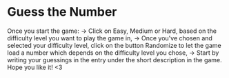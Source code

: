 # Guess the Number
Once you start the game: -> Click on Easy, Medium or Hard, based on the difficulty level you want to play the game in, -> Once you've chosen and selected your difficulty level, click on the button Randomize to let the game load a number which depends on the difficulty level you chose, -> Start by writing your guessings in the entry under the short description in the game. Hope you like it! <3
